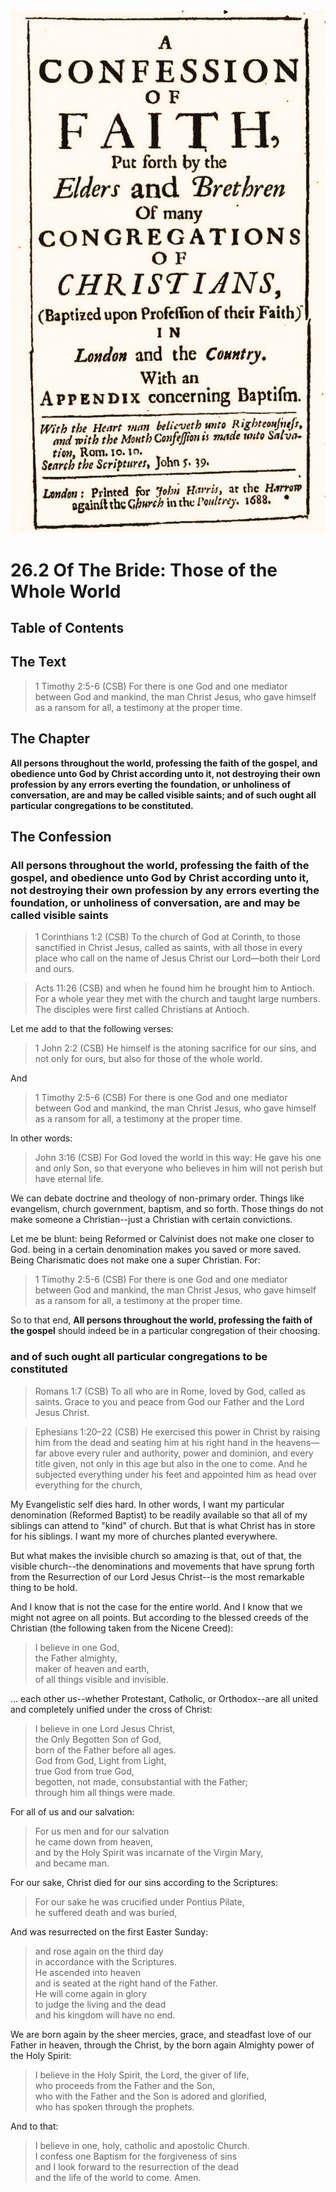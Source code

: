 <img class="intro-right" src="art-1689.png">

# 26.2 Of The Bride: Those of the Whole World

## Table of Contents

<!-- toc -->

## The Text

>1 Timothy 2:5-6 (CSB) For there is one God and one mediator between God and mankind, the man Christ Jesus, who gave himself as a ransom for all, a testimony at the proper time.

## The Chapter

**All persons throughout the world, professing the faith of the gospel, and obedience unto God by Christ according unto it, not destroying their own profession by any errors everting the foundation, or unholiness of conversation, are and may be called visible saints; and of such ought all particular congregations to be constituted.**

## The Confession

### All persons throughout the world, professing the faith of the gospel, and obedience unto God by Christ according unto it, not destroying their own profession by any errors everting the foundation, or unholiness of conversation, are and may be called visible saints

>1 Corinthians 1:2 (CSB) To the church of God at Corinth, to those sanctified in Christ Jesus, called as saints, with all those in every place who call on the name of Jesus Christ our Lord—both their Lord and ours.

>Acts 11:26 (CSB) and when he found him he brought him to Antioch. For a whole year they met with the church and taught large numbers. The disciples were first called Christians at Antioch.

Let me add to that the following verses:

>1 John 2:2 (CSB) He himself is the atoning sacrifice for our sins, and not only for ours, but also for those of the whole world.

And

>1 Timothy 2:5-6 (CSB) For there is one God and one mediator between God and mankind, the man Christ Jesus, who gave himself as a ransom for all, a testimony at the proper time.

In other words:

>John 3:16 (CSB) For God loved the world in this way: He gave his one and only Son, so that everyone who believes in him will not perish but have eternal life.

We can debate doctrine and theology of non-primary order. Things like evangelism, church government, baptism, and so forth. Those things do not make someone a Christian--just a Christian with certain convictions.

Let me be blunt: being Reformed or Calvinist does not make one closer to God. being in a certain denomination makes you saved or more saved. Being Charismatic does not make one a super Christian. For:

>1 Timothy 2:5-6 (CSB) For there is one God and one mediator between God and mankind, the man Christ Jesus, who gave himself as a ransom for all, a testimony at the proper time.

So to that end, **All persons throughout the world, professing the faith of the gospel** should indeed be in a particular congregation of their choosing.

### and of such ought all particular congregations to be constituted

>Romans 1:7 (CSB) To all who are in Rome, loved by God, called as saints. Grace to you and peace from God our Father and the Lord Jesus Christ.

>Ephesians 1:20–22 (CSB) He exercised this power in Christ by raising him from the dead and seating him at his right hand in the heavens—far above every ruler and authority, power and dominion, and every title given, not only in this age but also in the one to come. And he subjected everything under his feet and appointed him as head over everything for the church,

My Evangelistic self dies hard. In other words, I want my particular denomination (Reformed Baptist) to be readily available so that all of my siblings can attend to "kind" of church. But that is what Christ has in store for his siblings. I want my more of churches planted everywhere.

But what makes the invisible church so amazing is that, out of that, the visible church--the denominations and movements that have sprung forth from the Resurrection of our Lord Jesus Christ--is the most remarkable thing to be hold.

And I know that is not the case for the entire world. And I know that we might not agree on all points. But according to the blessed creeds of the Christian (the following taken from the Nicene Creed):

>I believe in one God,  
>the Father almighty,  
>maker of heaven and earth,  
>of all things visible and invisible.  

... each other us--whether Protestant, Catholic, or Orthodox--are all united and completely unified under the cross of Christ:

>I believe in one Lord Jesus Christ,  
>the Only Begotten Son of God,  
>born of the Father before all ages.  
>God from God, Light from Light,  
>true God from true God,  
>begotten, not made, consubstantial with the Father;  
>through him all things were made.

For all of us and our salvation:

>For us men and for our salvation  
>he came down from heaven,  
>and by the Holy Spirit was incarnate of the Virgin Mary,  
>and became man.  

For our sake, Christ died for our sins according to the Scriptures:

>For our sake he was crucified under Pontius Pilate,  
>he suffered death and was buried,

And was resurrected on the first Easter Sunday:

>and rose again on the third day  
>in accordance with the Scriptures.  
>He ascended into heaven  
>and is seated at the right hand of the Father.  
>He will come again in glory  
>to judge the living and the dead  
>and his kingdom will have no end.

We are born again by the sheer mercies, grace, and steadfast love of our Father in heaven, through the Christ, by the born again Almighty power of the Holy Spirit:

>I believe in the Holy Spirit, the Lord, the giver of life,  
>who proceeds from the Father and the Son,  
>who with the Father and the Son is adored and glorified,  
>who has spoken through the prophets.  

And to that:

>I believe in one, holy, catholic and apostolic Church.  
>I confess one Baptism for the forgiveness of sins  
>and I look forward to the resurrection of the dead  
>and the life of the world to come. Amen.  
